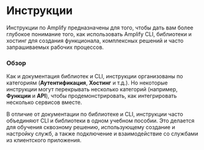 # Инструкции

Инструкции по Amplify предназначены для того, чтобы дать вам более глубокое понимание того, как использовать Amplify CLI, библиотеки и хостинг для создания функционала, комплексных решений и часто запрашиваемых рабочих процессов.

### Обзор

Как и документация библиотек и CLI, инструкции организованы по категориям (__Аутентификация__, __Хостинг__ и т.д.). Но некоторые инструкции могут перекрывать несколько категорий (например, __Функции__ и __API__), чтобы продемонстрировать, как интегрировать несколько сервисов вместе.

В отличие от документации по библиотеке и CLI, инструкции часто объединяют CLI и библиотеки в одном учебном пособии. Это делается для обучения сквозному решению, использующему создание и настройку служб, а также подключение и взаимодействие со службами из клиентского приложения.